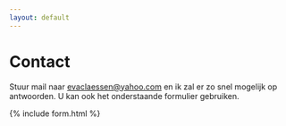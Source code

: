 ```yaml
---
layout: default
---
```

# Contact
Stuur mail naar <a href="mailto:evaclaessen@yahoo.com" class="email">evaclaessen@yahoo.com</a> en ik zal er zo snel mogelijk op antwoorden. U kan ook het onderstaande formulier gebruiken.

{% include form.html %}